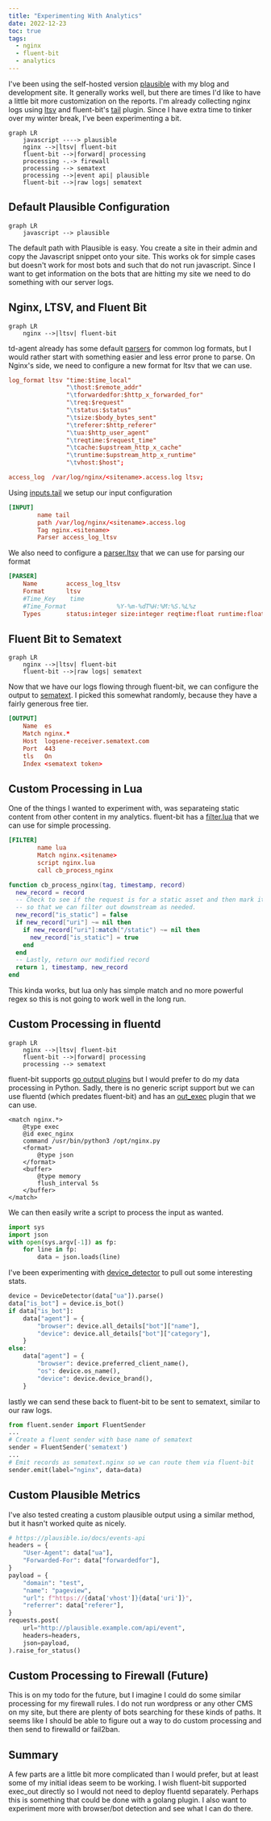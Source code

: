 ```yaml
---
title: "Experimenting With Analytics"
date: 2022-12-23
toc: true
tags:
  - nginx
  - fluent-bit
  - analytics
---
```


I've been using the self-hosted version [plausible] with my blog and development site.
It generally works well, but there are times I'd like to have a little bit more customization on the reports.
I'm already collecting nginx logs using [ltsv] and fluent-bit's [tail] plugin.
Since I have extra time to tinker over my winter break, I've been experimenting a bit.

```mermaid
graph LR
    javascript ----> plausible
    nginx -->|ltsv| fluent-bit
    fluent-bit -->|forward| processing
    processing -.-> firewall
    processing --> sematext
    processing -->|event api| plausible
    fluent-bit -->|raw logs| sematext
```

## Default Plausible Configuration

```mermaid
graph LR
    javascript --> plausible
```

The default path with Plausible is easy.
You create a site in their admin and copy the Javascript snippet onto your site.
This works ok for simple cases but doesn't work for most bots and such that do not run javascript.
Since I want to get information on the bots that are hitting my site we need to do something with our server logs.

## Nginx, LTSV, and Fluent Bit

```mermaid
graph LR
    nginx -->|ltsv| fluent-bit
```

td-agent already has some default [parsers] for common log formats, but I would rather start with something easier and less error prone to parse.
On Nginx's side, we need to configure a new format for ltsv that we can use.

```conf
log_format ltsv "time:$time_local"
                "\thost:$remote_addr"
                "\tforwardedfor:$http_x_forwarded_for"
                "\treq:$request"
                "\tstatus:$status"
                "\tsize:$body_bytes_sent"
                "\treferer:$http_referer"
                "\tua:$http_user_agent"
                "\treqtime:$request_time"
                "\tcache:$upstream_http_x_cache"
                "\truntime:$upstream_http_x_runtime"
                "\tvhost:$host";

access_log  /var/log/nginx/<sitename>.access.log ltsv;
```

Using [inputs.tail] we setup our input configuration

```conf
[INPUT]
        name tail
        path /var/log/nginx/<sitename>.access.log
        Tag nginx.<sitename>
        Parser access_log_ltsv
```

We also need to configure a [parser.ltsv] that we can use for parsing our format

```conf
[PARSER]
    Name        access_log_ltsv
    Format      ltsv
    #Time_Key    time
    #Time_Format              %Y-%m-%dT%H:%M:%S.%L%z
    Types       status:integer size:integer reqtime:float runtime:float
```

## Fluent Bit to Sematext

```mermaid
graph LR
    nginx -->|ltsv| fluent-bit
    fluent-bit -->|raw logs| sematext
```

Now that we have our logs flowing through fluent-bit, we can configure the output to [sematext].
I picked this somewhat randomly, because they have a fairly generous free tier.

```conf
[OUTPUT]
    Name  es
    Match nginx.*
    Host  logsene-receiver.sematext.com
    Port  443
    tls   On
    Index <sematext token>
```

## Custom Processing in Lua

One of the things I wanted to experiment with, was separateing static content from other content in my analytics.
fluent-bit has a [filter.lua] that we can use for simple processing.

```conf
[FILTER]
        name lua
        Match nginx.<sitename>
        script nginx.lua
        call cb_process_nginx
```

```lua
function cb_process_nginx(tag, timestamp, record)
  new_record = record
  -- Check to see if the request is for a static asset and then mark it
  -- so that we can filter out downstream as needed.
  new_record["is_static"] = false
  if new_record["uri"] ~= nil then
    if new_record["uri"]:match("/static") ~= nil then
      new_record["is_static"] = true
    end
  end
  -- Lastly, return our modified record
  return 1, timestamp, new_record
end
```

This kinda works, but lua only has simple match and no more powerful regex so this is not going to work well in the long run.

## Custom Processing in fluentd

```mermaid
graph LR
    nginx -->|ltsv| fluent-bit
    fluent-bit -->|forward| processing
    processing --> sematext
```

fluent-bit supports [go output plugins] but I would prefer to do my data processing in Python.
Sadly, there is no generic script support but we can use fluentd (which predates fluent-bit) and has an [out_exec] plugin that we can use.

```
<match nginx.*>
    @type exec
    @id exec_nginx
    command /usr/bin/python3 /opt/nginx.py
    <format>
        @type json
    </format>
    <buffer>
        @type memory
        flush_interval 5s
    </buffer>
</match>
```

We can then easily write a script to process the input as wanted.

```python
import sys
import json
with open(sys.argv[-1]) as fp:
    for line in fp:
        data = json.loads(line)
```

I've been experimenting with [device_detector] to pull out some interesting stats.

```python
device = DeviceDetector(data["ua"]).parse()
data["is_bot"] = device.is_bot()
if data["is_bot"]:
    data["agent"] = {
        "browser": device.all_details["bot"]["name"],
        "device": device.all_details["bot"]["category"],
    }
else:
    data["agent"] = {
        "browser": device.preferred_client_name(),
        "os": device.os_name(),
        "device": device.device_brand(),
    }
```

lastly we can send these back to fluent-bit to be sent to sematext, similar to our raw logs.

```python
from fluent.sender import FluentSender
...
# Create a fluent sender with base name of sematext
sender = FluentSender('sematext')
...
# Emit records as sematext.nginx so we can route them via fluent-bit
sender.emit(label="nginx", data=data)
```

## Custom Plausible Metrics

I've also tested creating a custom plausible output using a similar method, but it hasn't worked quite as nicely.

```python
# https://plausible.io/docs/events-api
headers = {
    "User-Agent": data["ua"],
    "Forwarded-For": data["forwardedfor"],
}
payload = {
    "domain": "test",
    "name": "pageview",
    "url": f"https://{data['vhost']}{data['uri']}",
    "referrer": data["referer"],
}
requests.post(
    url="http://plausible.example.com/api/event",
    headers=headers,
    json=payload,
).raise_for_status()
```

## Custom Processing to Firewall (Future)

This is on my todo for the future, but I imagine I could do some similar processing for my firewall rules.
I do not run wordpress or any other CMS on my site, but there are plenty of bots searching for these kinds of paths.
It seems like I should be able to figure out a way to do custom processing and then send to firewalld or fail2ban.

## Summary

A few parts are a little bit more complicated than I would prefer, but at least some of my initial ideas seem to be working.
I wish fluent-bit supported exec_out directly so I would not need to deploy fluentd separately.
Perhaps this is something that could be done with a golang plugin.
I also want to experiment more with browser/bot detection and see what I can do there.

[fluent-bit]: https://docs.fluentbit.io/manual/
[inputs.tail]: https://docs.fluentbit.io/manual/pipeline/inputs/tail
[parser.ltsv]: http://ltsv.org/
[filter.lua]: https://docs.fluentbit.io/manual/pipeline/filters/lua
[out_exec]: https://docs.fluentd.org/output/exec
[plausible]: https://plausible.io/docs/self-hosting
[ltsv]: http://ltsv.org/
[tail]: https://docs.fluentbit.io/manual/pipeline/inputs/tail
[sematext]: https://sematext.com/
[device_detector]: https://github.com/thinkwelltwd/device_detector#usage
[go output plugins]: https://docs.fluentbit.io/manual/development/golang-output-plugins
[parsers]: https://docs.fluentbit.io/manual/pipeline/parsers
